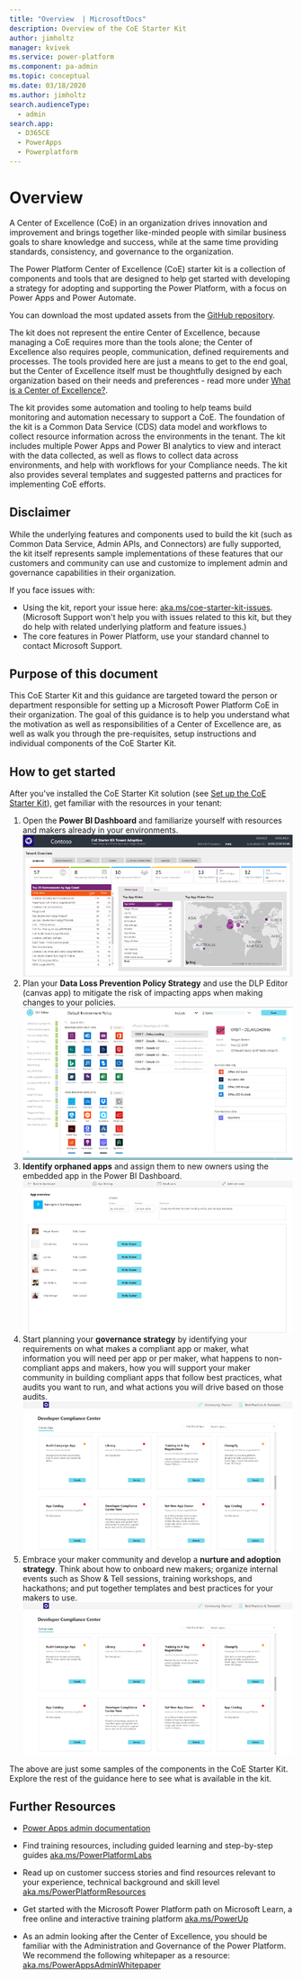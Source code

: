 ```yaml
---
title: "Overview  | MicrosoftDocs"
description: Overview of the CoE Starter Kit
author: jimholtz
manager: kvivek
ms.service: power-platform
ms.component: pa-admin
ms.topic: conceptual
ms.date: 03/18/2020
ms.author: jimholtz
search.audienceType: 
  - admin
search.app: 
  - D365CE
  - PowerApps
  - Powerplatform
---
```

# Overview

A Center of Excellence (CoE) in an organization drives innovation and improvement and brings together like-minded people with similar business goals to share knowledge and success, while at the same time providing standards, consistency, and governance to the organization. 

The Power Platform Center of Excellence (CoE) starter kit is a collection of components and tools that are designed to help get started with developing a strategy for adopting and supporting the Power Platform, with a focus on Power Apps and Power Automate.

You can download the most updated assets from the [GitHub repository](https://aka.ms/CoEStarterKitRepo).

The kit does not represent the entire Center of Excellence, because
managing a CoE requires more than the tools alone; the Center of Excellence
also requires people, communication, defined requirements and processes. The
tools provided here are just a means to get to the end goal, but the Center of
Excellence itself must be thoughtfully designed by each organization based on
their needs and preferences - read more under [What is a Center of Excellence?](motivation.md).

The kit provides some automation and tooling to help teams build monitoring and
automation necessary to support a CoE. The foundation of the kit is a Common
Data Service (CDS) data model and workflows to collect resource information
across the environments in the tenant. The kit includes multiple Power Apps and
Power BI analytics to view and interact with the data collected, as well as
flows to collect data across environments, and help with workflows for your
Compliance needs. The kit also provides several templates
and suggested patterns and practices for implementing CoE efforts.

## Disclaimer

While the underlying features and components used to build the kit (such as Common Data Service, Admin APIs, and Connectors) are fully supported, the kit itself represents sample implementations of these features that our customers and community can use and customize to implement admin and governance capabilities in their organization.

If you face issues with:

- Using the kit, report your issue here: [aka.ms/coe-starter-kit-issues](https://aka.ms/coe-starter-kit-issues). (Microsoft Support won't help you with issues related to this kit, but they do help with related underlying platform and feature issues.)
- The core features in Power Platform, use your standard channel to contact Microsoft Support.

## Purpose of this document

This CoE Starter Kit and this guidance are targeted toward the person or department responsible for setting up a Microsoft Power Platform CoE in their organization. The goal of this guidance is to help you understand what the motivation as well as responsibilities of a Center of Excellence are, as well as walk you through the pre-requisites, setup instructions and individual components of the CoE Starter Kit.

## How to get started

After you've installed the CoE Starter Kit solution (see [Set up the CoE Starter Kit](setup.md)), get familiar with the resources in your tenant:

1. Open the **Power BI Dashboard** and familiarize yourself with resources and makers already in your environments.<br>
![CoE Power BI  Dashboard](media/coe1.PNG)
1. Plan your **Data Loss Prevention Policy Strategy** and use the DLP Editor (canvas app) to mitigate the risk of impacting apps when making changes to your policies.<br>![DLP Editor Canvas App](media/coe2.PNG)
1. **Identify orphaned apps** and assign them to new owners using the embedded app in the Power BI Dashboard.<br>![Set New App Owner Canvas App](media/coe3.PNG)
1. Start planning your **governance strategy** by identifying your requirements on what makes a compliant app or maker, what information you will need per app or per maker, what happens to non-compliant apps and makers, how you will support your maker community in building compliant apps that follow best practices, what audits you want to run, and what actions you will drive based on those audits.<br>![Developer Compliance Center Canvas App](media/coe4.PNG)
1. Embrace your maker community and develop a **nurture and adoption strategy**. Think about how to onboard new makers; organize internal events such as Show & Tell sessions, training workshops, and hackathons; and put together templates and best practices for your makers to use.<br>![Welcome email to new makers](media/coe4.PNG)

The above are just some samples of the components in the CoE Starter Kit. Explore the rest of the guidance here to see what is available in the kit.

## Further Resources

- [Power Apps admin documentation](<https://docs.microsoft.com/powerplatform/admin>)

- Find training resources, including guided learning and step-by-step guides [aka.ms/PowerPlatformLabs](https://aka.ms/powerplatformlabs)

- Read up on customer success stories and find resources relevant to your experience, technical background and skill level [aka.ms/PowerPlatformResources](https://aka.ms/powerplatformresources)

- Get started with the Microsoft Power Platform path on Microsoft Learn, a free online and interactive training platform [aka.ms/PowerUp](<https://aka.ms/PowerUp>)

- As an admin looking after the Center of Excellence, you should be familiar with the Administration and Governance of the Power Platform. We recommend the following whitepaper as a resource: [aka.ms/PowerAppsAdminWhitepaper](<https://aka.ms/powerappsadminwhitepaper>)
